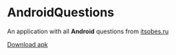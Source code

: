 # AndroidQuestions
An application with all **Android** questions from [itsobes.ru](https://itsobes.ru/)

[Download apk](https://drive.google.com/file/d/1gNF5HqyZhbGc4XiuOn5x1eEidmKdAUFj/view?usp=sharing)
